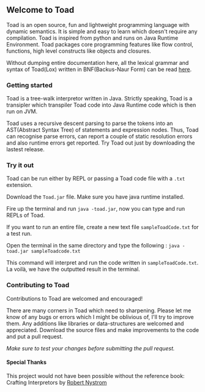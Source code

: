 ## Welcome to Toad 

Toad is an open source, fun and lightweight  programming language with dynamic semantics.
It is simple and easy to learn which doesn't require any compilation.
Toad is inspired from python and runs on Java Runtime Environment. 
Toad packages core programming features like flow control, functions, high level constructs like objects and closures. 

Without dumping entire documentation here, all the lexical grammar and syntax of Toad(Lox) written in BNF(Backus-Naur Form) can be read [here](https://craftinginterpreters.com/appendix-i.html).

### Getting started 
Toad is a tree-walk interpretor written in Java. Strictly speaking, Toad is a transipler which transpiler Toad code into Java Runtime code which is then run on JVM.

Toad uses a recursive descent parsing to parse the tokens into an AST(Abstract Syntax Tree) of statements and expression nodes.
Thus, Toad can recognise parse errors, can report a couple of static resolution errors and also runtime errors get reported.
Try Toad out just by downloading the lastest release.

### Try it out 
Toad can be run either by REPL or passing a Toad code file with a `.txt` extension.

Download the `Toad.jar` file. Make sure you have java runtime installed. 

Fire up the terminal and run `java -toad.jar`, now you can type and run REPLs of Toad.

If you want to run an entire file, create a new text file `sampleToadCode.txt` for a test run. 

Open the terminal in the same directory and type the following : `java -toad.jar sampleToadcode.txt`

This command will interpret and run the code written in `sampleToadCode.txt`.
La voilà, we have the outputted result in the terminal.

### Contributing to Toad
Contributions to Toad are welcomed and encouraged! 

There are many corners in Toad which need to sharpening. Please let me know of any bugs or errors which I might be oblivious of, I'll try to improve them.
Any additions like libraries or data-structures are welcomed and appreciated.
Download the source files and make improvements to the code and put a pull request.

*Make sure to test your changes before submitting the pull request.*

#### Special Thanks
This project would not have been possible without the reference book: Crafting Interpretors by [Robert Nystrom](https://github.com/munificent)
